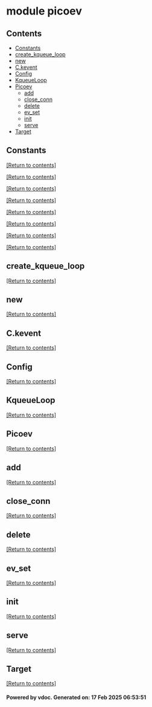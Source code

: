 # module picoev


## Contents
- [Constants](#Constants)
- [create_kqueue_loop](#create_kqueue_loop)
- [new](#new)
- [C.kevent](#C.kevent)
- [Config](#Config)
- [KqueueLoop](#KqueueLoop)
- [Picoev](#Picoev)
  - [add](#add)
  - [close_conn](#close_conn)
  - [delete](#delete)
  - [ev_set](#ev_set)
  - [init](#init)
  - [serve](#serve)
- [Target](#Target)

## Constants
[[Return to contents]](#Contents)

[[Return to contents]](#Contents)

[[Return to contents]](#Contents)

[[Return to contents]](#Contents)

[[Return to contents]](#Contents)

[[Return to contents]](#Contents)

[[Return to contents]](#Contents)

[[Return to contents]](#Contents)

## create_kqueue_loop
[[Return to contents]](#Contents)

## new
[[Return to contents]](#Contents)

## C.kevent
[[Return to contents]](#Contents)

## Config
[[Return to contents]](#Contents)

## KqueueLoop
[[Return to contents]](#Contents)

## Picoev
[[Return to contents]](#Contents)

## add
[[Return to contents]](#Contents)

## close_conn
[[Return to contents]](#Contents)

## delete
[[Return to contents]](#Contents)

## ev_set
[[Return to contents]](#Contents)

## init
[[Return to contents]](#Contents)

## serve
[[Return to contents]](#Contents)

## Target
[[Return to contents]](#Contents)

#### Powered by vdoc. Generated on: 17 Feb 2025 06:53:51

